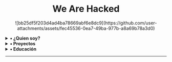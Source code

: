 <h1 align="center">We Are Hacked</h1>
<p align="center">
![bb25df5f203d4ad4ba78669abf6e8dc9](https://github.com/user-attachments/assets/fec45536-0ea7-49ba-977b-a8a69b78a3d0)


<details>
<summary><b>▪️ ¿Quien soy?</b></summary>


<table>
    <thead>
      <tr><th colspan=2>Soy Muffin o Valentino, como prefieras</th></tr>
    </thead>
    <tbody>
      <tr>
        <td align="center"><b>Pentester</b></td>
        <td align="center"><b> Programador</b></td>
      </tr>
      <tr align="center">
        <td><b><a href="#">Python</a></b> <br><b><a href="#">Metasploit</a></b><br><b><a href="#">Redes</a></b> <br><b><a href="#">Kali</a></b></td>
        <td><b><a href="#">Python</a></b> <br><b><a href="h#">MERN</a></b> <br><b><a href="#">C</a></b><br><b><a href="#">C++</a></b></td>
      </tr>
    </tbody>
  </table>


</details>

<details>
<summary><b>▪️ Proyectos</b></summary>

## Ciberseguridad

1. Los proyectos que tengo en mis repositorios serán destinados a educar y experimentar con aspectos de la ciberseguridad, con el objetivo de informar y aprender en comunidad. Algunos de mis proyectos son:
   * Kyo: Ransomware hecho en python (https://github.com/valentinoleal/Kyo) 
   * Xipy RFID Bruteforce: App destinada como herramienta de testeo en arquitecturas RFID/Controles de acceso NFC (Próximamente).
   * Lory Cookie Stealer: App destinada a la comprensión interna de un cookie stealer (Próximamente).

</details>



<details>
<summary><b>▪️ Educación</b></summary>

## Inspiración

Desde chico me ha gustado la ciberseguridad gracias a videojuegos como WatchDogs y fueron una grán inspiración a introducirme en el mundo de la programación y ciberseguridad.

### Escuela

En mi primer año de secundaria, elegí ir a una escuela técnica debido a que estaba orientada a mis objetivos como profesional y me sirvía el título de <b>Técnico en informática</b>

### Terceario

Actualmente tengo 17 años y no pienso seguir una carrera en una universisdad, debido a que quiero especializarme en temas concretos, de los cuales las ingenierias no aportan. Además, con mi título de técnico puedo dar clases en escuelas técnicas y certificarme internacionalmente con universidades extranjeras o empresas verificadas (CEH, ISO 27001, CISM,CISSP, etc)


</details>

-----

